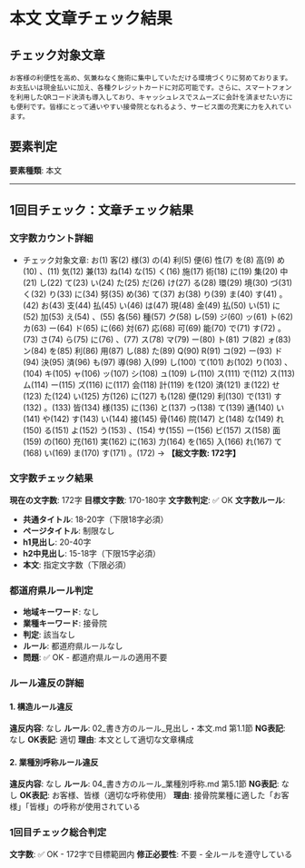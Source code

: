 # 本文 文章チェック結果

## チェック対象文章
```
お客様の利便性を高め、気兼ねなく施術に集中していただける環境づくりに努めております。お支払いは現金払いに加え、各種クレジットカードに対応可能です。さらに、スマートフォンを利用したQRコード決済も導入しており、キャッシュレスでスムーズに会計を済ませたい方にも便利です。皆様にとって通いやすい接骨院となれるよう、サービス面の充実に力を入れています。
```

## 要素判定
**要素種類**: 本文

---

## 1回目チェック：文章チェック結果

### 文字数カウント詳細
- チェック対象文章: お(1) 客(2) 様(3) の(4) 利(5) 便(6) 性(7) を(8) 高(9) め(10) 、(11) 気(12) 兼(13) ね(14) な(15) く(16) 施(17) 術(18) に(19) 集(20) 中(21) し(22) て(23) い(24) た(25) だ(26) け(27) る(28) 環(29) 境(30) づ(31) く(32) り(33) に(34) 努(35) め(36) て(37) お(38) り(39) ま(40) す(41) 。(42) お(43) 支(44) 払(45) い(46) は(47) 現(48) 金(49) 払(50) い(51) に(52) 加(53) え(54) 、(55) 各(56) 種(57) ク(58) レ(59) ジ(60) ッ(61) ト(62) カ(63) ー(64) ド(65) に(66) 対(67) 応(68) 可(69) 能(70) で(71) す(72) 。(73) さ(74) ら(75) に(76) 、(77) ス(78) マ(79) ー(80) ト(81) フ(82) ォ(83) ン(84) を(85) 利(86) 用(87) し(88) た(89) Q(90) R(91) コ(92) ー(93) ド(94) 決(95) 済(96) も(97) 導(98) 入(99) し(100) て(101) お(102) り(103) 、(104) キ(105) ャ(106) ッ(107) シ(108) ュ(109) レ(110) ス(111) で(112) ス(113) ム(114) ー(115) ズ(116) に(117) 会(118) 計(119) を(120) 済(121) ま(122) せ(123) た(124) い(125) 方(126) に(127) も(128) 便(129) 利(130) で(131) す(132) 。(133) 皆(134) 様(135) に(136) と(137) っ(138) て(139) 通(140) い(141) や(142) す(143) い(144) 接(145) 骨(146) 院(147) と(148) な(149) れ(150) る(151) よ(152) う(153) 、(154) サ(155) ー(156) ビ(157) ス(158) 面(159) の(160) 充(161) 実(162) に(163) 力(164) を(165) 入(166) れ(167) て(168) い(169) ま(170) す(171) 。(172) → **【総文字数: 172字】**

### 文字数チェック結果
**現在の文字数**: 172字
**目標文字数**: 170-180字
**文字数判定**: ✅ OK
**文字数ルール**:
- **共通タイトル**: 18-20字（下限18字必須）
- **ページタイトル**: 制限なし
- **h1見出し**: 20-40字
- **h2中見出し**: 15-18字（下限15字必須）
- **本文**: 指定文字数（下限必須）

### 都道府県ルール判定
- **地域キーワード**: なし
- **業種キーワード**: 接骨院
- **判定**: 該当なし
- **ルール**: 都道府県ルールなし
- **問題**: ✅ OK - 都道府県ルールの適用不要

### ルール違反の詳細

#### 1. 構造ルール違反
**違反内容**: なし
**ルール**: 02_書き方のルール_見出し・本文.md 第1.1節
**NG表記**: なし
**OK表記**: 適切
**理由**: 本文として適切な文章構成

#### 2. 業種別呼称ルール違反
**違反内容**: なし
**ルール**: 04_書き方のルール_業種別呼称.md 第5.1節
**NG表記**: なし
**OK表記**: お客様、皆様（適切な呼称使用）
**理由**: 接骨院業種に適した「お客様」「皆様」の呼称が使用されている

### 1回目チェック総合判定
**文字数**: ✅ OK - 172字で目標範囲内
**修正必要性**: 不要 - 全ルールを遵守している
